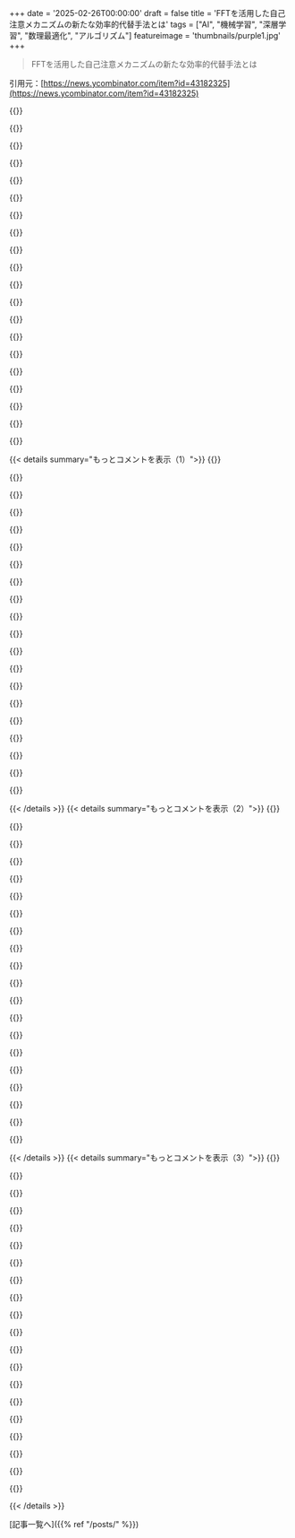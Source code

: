 +++
date = '2025-02-26T00:00:00'
draft = false
title = 'FFTを活用した自己注意メカニズムの新たな効率的代替手法とは'
tags = ["AI", "機械学習", "深層学習", "数理最適化", "アルゴリズム"]
featureimage = 'thumbnails/purple1.jpg'
+++

> FFTを活用した自己注意メカニズムの新たな効率的代替手法とは

引用元：[https://news.ycombinator.com/item?id=43182325](https://news.ycombinator.com/item?id=43182325)

{{<matomeQuote body="基本的に畳み込み定理を利用してるね。直接空間での高コストな畳み込みが逆空間で簡単な乗算になるってわけ。データに畳み込み操作があったら共役空間に変換して乗算にしよう。つまり、データに自然な領域で作業しろってことだ。" userName="xeonmc" createdAt="2025-02-26T11:22:16" color="#785bff">}}

{{<matomeQuote body="その表現、すごくわかりやすいけど、LLMの注意空間が周波数領域だと分かるのは明確じゃなかったな。" userName="snickmy" createdAt="2025-02-26T18:34:47" color="">}}

{{<matomeQuote body="2025年01月06日に社内Slackに書いた内容だけど、実際の努力は書くこと以上だね。大規模言語モデルは高次元トークンスペースで動作してて、トークンを信号として見て多次元の知識空間をカバー。FFTの手法で時系列の複雑さを周波数領域に変換して計算を効率化できそうだ。トークンの信号を波数領域にマッピングするってアイデアで、トークンの出現頻度や時間的相関を分析できる。" userName="pavelstoev" createdAt="2025-02-27T03:47:06" color="#45d325">}}

{{<matomeQuote body="一つのアイデアを考えるのに多くのトークンを調整する必要があるってこと。つまり、アイデアはトークン間の長距離相関なんだ。アイデアはトークンの流れの中の長波長特性だよ。" userName="evanb" createdAt="2025-02-26T19:52:27" color="">}}

{{<matomeQuote body="そうだね。これは納得だけど、なんで特にフーリエ空間なの？ウェーブレット変換はダメなの？" userName="spot5010" createdAt="2025-02-26T22:38:42" color="#ff33a1">}}

{{<matomeQuote body="＞ウェーブレット変換はダメなの？<br>それって素晴らしい論文のアイデアだね。進めて書いて、ぜひ共著者として名前を入れてね！" userName="1024core" createdAt="2025-02-27T00:22:21" color="#ff33a1">}}

{{<matomeQuote body="それなら、データから学習した変換とかどう？" userName="monkfish328" createdAt="2025-02-27T02:26:06" color="#ff5733">}}

{{<matomeQuote body="それがうまくいけばめっちゃすごいよね！僕も活性化関数について同じことを考えてた。アルゴリズムに活性化関数を学習させてみようかな。" userName="spot5010" createdAt="2025-02-27T13:24:33" color="">}}

{{<matomeQuote body="そのアイデアは存在してるよ（広い分野は神経アーキテクチャ検索と呼ばれる）。ただ、勾配降下が起こるように何らかの方法でパラメータ化が必要なんだ。例としては、以下を見てね。" userName="porridgeraisin" createdAt="2025-02-27T16:12:21" color="#ff5733">}}

{{<matomeQuote body="ほとんど計算効率のためだと思うけど、非線形性にはあまり影響がないから、早いものを選ぶ方が計算リソースの効率的な使い方になるんだよね。" userName="FuckButtons" createdAt="2025-02-27T16:38:04" color="">}}

{{<matomeQuote body="効率について話してるね。ウェーブレット変換も良いかもしれないけど、ウェーブレットはFTに比べてもっと局所的な特性があるよね。" userName="evanb" createdAt="2025-02-27T00:30:56" color="">}}

{{<matomeQuote body="これで時間を膨張させた畳み込みネットワークになるね。" userName="thesz" createdAt="2025-02-27T07:18:27" color="">}}

{{<matomeQuote body="これ好き。新しいシナプスをアナロジーでつなげるものはいい投稿だね。" userName="kridsdale1" createdAt="2025-02-26T21:29:13" color="">}}

{{<matomeQuote body="これは視覚化するのがとても面白い方法だね。" userName="3abiton" createdAt="2025-02-27T01:03:15" color="#785bff">}}

{{<matomeQuote body="まさにその通り。行列の構造を利用するのは自然だよね。プリプリントの内容がしっかりしてれば、データに対する対称性を示唆するかもしれない。" userName="kkylin" createdAt="2025-02-26T19:51:55" color="#785bff">}}

{{<matomeQuote body="基本的な数学の空間変換サンドイッチだね。データを別の空間に変換して、そこで操作して、元の空間に戻す。このために各ステップを最適化して、効率的な空間で作業するのが重要。" userName="ttoinou" createdAt="2025-02-26T14:31:55" color="#785bff">}}

{{<matomeQuote body="変換のロスがどれくらいかはまだわからないね。DSPでやり過ぎるとデータを大量に失うから。" userName="kridsdale1" createdAt="2025-02-26T21:30:11" color="">}}

{{<matomeQuote body="ReLUは半分のデータを捨てちゃうけど、それでも機能するんだよね。" userName="thesz" createdAt="2025-02-27T07:55:06" color="">}}

{{<matomeQuote body="＞つまり、自分のデータに自然な領域で作業するってこと。なぜ掛け算が畳み込みより自然な領域なの？単に計算が簡単なだけじゃないの？" userName="ambicapter" createdAt="2025-02-26T15:06:38" color="">}}

{{<matomeQuote body="例えば信号を”スムージング”する時は、高周波成分を除去したいんだ。だからフーリエ変換で周波数領域に変換すると、周波数データを直接扱える。周波数領域の操作が簡単なのが”自然”な空間にいる証拠だ。ただ、”自然さ”の定義は正式にはないし、最終的にはどちらでも同じ結果が出る。" userName="MajimasEyepatch" createdAt="2025-02-26T15:11:25" color="#785bff">}}

{{< details summary="もっとコメントを表示（1）">}}
{{<matomeQuote body="線形演算子の対角化を考えると、複雑な情報の混合が単純なストレッチに見えることがある。Fourier変換はユニタリなので、元の演算子が単純に各次元をストレッチしているだけだと理解できる。畳み込みはもともと掛け算なので、例えば多項式の係数を掛け合わせるのがこの観点に当たる。ここでの重要な点は、他の群に対するFourier変換があるかどうかで、抽象調和解析につながる。" userName="ndriscoll" createdAt="2025-02-26T15:47:14" color="#45d325">}}

{{<matomeQuote body="数学に自信がない人向けに、良い性質を持つ対象を見つけるのが役に立つ。例えば、整数を素因数分解することで計算が楽になるし、ベクトル空間では基底ベクトルを使うと楽。指数関数も特別な性質があって、微分方程式を解く際には便利だ。ダイナミカルシステムの固定点を見つけて計算を減らすのもこの考え方の一例。" userName="rachofsunshine" createdAt="2025-02-26T17:48:54" color="#ff5733">}}

{{<matomeQuote body="この考え方は「数学的成熟」と呼ばれ、本質を捉える良い実用例だと思う。" userName="Karrot_Kream" createdAt="2025-02-26T18:38:38" color="">}}

{{<matomeQuote body="期待値演算子みたいに、詳細を省いて一つの中心的なモーメントに注目することで簡略化できる。もっと情報が欲しいならモーメントを増やせばいいし、公共政策にも適用できる。" userName="xpe" createdAt="2025-02-26T19:10:29" color="">}}

{{<matomeQuote body="今の経済モデルもこの考え方を採用していて、固定点を使って分析するのが一般的。" userName="LudwigNagasena" createdAt="2025-02-27T02:58:06" color="">}}

{{<matomeQuote body="高次元データが特定の投影でスパースになる例を示すもので、FFTがデータの再投影だと理解すると直感的。" userName="ted_dunning" createdAt="2025-02-26T23:38:05" color="#ff5733">}}

{{<matomeQuote body="＞ただ計算が簡単なだけだね<br>それがこの文脈での「自然」の全てさ。結果を得るのに労力が少ないなら、簡単な方法を選ぶのが普通じゃない？" userName="nimish" createdAt="2025-02-26T22:21:08" color="">}}

{{<matomeQuote body="簡単に計算できるという意味だと思う。" userName="amelius" createdAt="2025-02-26T15:43:40" color="">}}

{{<matomeQuote body="掛け算の方が畳み込みよりも簡単な代数を生むからだよ。" userName="jacksnipe" createdAt="2025-02-26T19:06:04" color="">}}

{{<matomeQuote body="FFTの場合はそうじゃない。だからFourier spaceって呼ぶのが好き。frequency domainってあんまり好きじゃないんだ。3-Dや5-D FFTをよく使うから、frequencyは一次元FFTに関連してる気がする。" userName="cowsandmilk" createdAt="2025-02-26T17:36:34" color="">}}

{{<matomeQuote body="たぶん”recurrence space”みたいな名称が良さそう。frequencyには物理的な解釈があって、誤解を招く可能性もある。例えば、空間領域の波のFFTは独立変数のwavenumberを出すから、frequencyとは言えないし。" userName="SJC_Hacker" createdAt="2025-02-27T16:08:34" color="">}}

{{<matomeQuote body="一般的な正式名称は”Dual space”だと思う。" userName="xeonmc" createdAt="2025-02-27T05:01:11" color="">}}

{{<matomeQuote body="Fourier変換は自分自身の逆ってことで、入出力空間は同じ'形'（実数から複素数の関数）を持つから、reciprocalって呼ばれるんだ。同じコインの裏表みたいなもん。" userName="rocqua" createdAt="2025-02-26T21:56:31" color="">}}

{{<matomeQuote body="そうだけど、実際のメリットは理論的なもの。O(n^2)をO(nlog n)に変えるのは良さそうだけど、実際にはnの平均は3だからね。計算を複素数でやる必要があるし、安定性も落ちるし。これまでの所、FFTは普通の畳み込みには向いてないと思う。" userName="bjourne" createdAt="2025-02-26T16:21:08" color="#45d325">}}

{{<matomeQuote body="＞O(n^2)をO(nlog n)に変えるのは良さそうだけど、nの平均は3であることを考えなきゃね。長い畳み込みが高コストだから回避されることが多いだろ？この論文は全ての文脈ウィンドウをカバーするattentionメカニズムの代替を話してるんじゃないの？これによって、長い畳み込みは遅くないってことじゃないの？ ＞複素数を使った計算は数値的に安定性に欠けるって言うけど、ニューラルネットではそれが大きな問題とは聞かないよ。16ビット浮動小数点を重みに使ってスペースを節約してるからね。複素数の数値的安定性は量子化で失う精度を超えているのかな？また、複素数は本当に数値的に安定性が低いのか、それともまだ使い方が良くないだけなのか。" userName="feoren" createdAt="2025-02-26T17:05:47" color="#ff5c5c">}}

{{<matomeQuote body="3^2 / (3*log(3)) => 6倍の性能向上があるし、3が線形平均ならさらに大きな改善が期待できると思う。実際の計算は単純なスケーリング数式には従わないこともあるし、6より大きな定数因子が利点を打ち消すかもしれないが、2つのBig Oとn=3だけでは君の主張を支持するには不十分だと思う。" userName="ToValueFunfetti" createdAt="2025-02-26T16:43:47" color="">}}

{{<matomeQuote body="O(f(n))の表記はそんな風には使わないよ。O(f(n)) / O(g(n))にnを代入して特定の性能向上を主張しちゃダメ。Big-Oで省略される全ての要因を知ってないと、比較は成り立たない。そして、領域間の変換費用は無視してるよ。 ＞実際の計算は単純なスケーリング数式には従わないが、だからって否定する理由は無いし、ただ否定するだけではダメ。加えて、Log(3)に10進数を使っているようだけど、2進数の方が適切で、1.8倍にしかならないと思う。Log_1000(n)とLog_2(n)は同じBig-Oを持つから、基数は省略されるけど、特に何かを言うのは難しいよ。O(n^2)がO(n*log(n))よりも早くなるのはnがGraham's numberまでかもしれないし。" userName="feoren" createdAt="2025-02-26T16:54:51" color="#ff33a1">}}

{{<matomeQuote body="Googleは2022年に”FNet: Mixing Tokens with Fourier Transforms”というアイデアを紹介したけど、後に彼らのTPUが行列乗算の性能がほとんどのシナリオでFFTよりも速いとわかったらしいよ。参考リンクは全角】https://arxiv.org/abs/2105.03824" userName="yagizdegirmenci" createdAt="2025-02-26T11:24:49" color="">}}

{{<matomeQuote body="『全体的に、FNetやPerformer、スパーストランスフォーマーのようなアプローチは、固定または近似のトークンミキシングが計算オーバーヘッドを減らせることを示しているけど、私たちの適応的スペクトルフィルタリング戦略は、FFTの効率と学習可能な入力依存のスペクトルフィルタをユニークに組み合わせているんだ。これにより、複雑なシーケンスモデリングタスクにとって必要なスケーラビリティと適応性を提供している。」ってのも参考になるね。" userName="TheDudeMan" createdAt="2025-02-26T12:57:46" color="#ff5c5c">}}

{{<matomeQuote body="この論文の書き方は、まるでFFTを使うのを初めて発見したかのようだな。しかも証明もあるし、タイトルにも書いてあるけど、実際にはみんな知ってたことで、彼らはただいくつかの追加の学習可能なパラメータを加えただけって感じで、ちょっと残念。" userName="light_hue_1" createdAt="2025-02-26T16:21:17" color="">}}


{{< /details >}}
{{< details summary="もっとコメントを表示（2）">}}
{{<matomeQuote body="検索エンジンは必ずしも前例を見つけるのがうまくないんだよね。専門用語の違いで誤解が生じることも多いけど、これを確認バイアスと考えることもできるかも。人々が悪いニュースを本気で探すのは難しいし、目の前にないと証拠がないと決めつけちゃうから。" userName="hinkley" createdAt="2025-02-26T22:29:11" color="">}}

{{<matomeQuote body="XilinxにはFFT用に非常に最適化されたコアがあるけど、サイズは2の累乗に制限されるんだ。これはあまり問題にならないけど、FFTをゼロパディングして高いエイリアスを避けることが多いからね。ただし、ハードウェアで直接実装するとサイズが固定されるのがデメリットかな。" userName="SJC_Hacker" createdAt="2025-02-26T14:46:52" color="">}}

{{<matomeQuote body="はい、DSPのほとんどはFFTのためのネイティブなハードウェアサポートを持っているよ。信号処理にとっては基本的な機能だからね。" userName="gct" createdAt="2025-02-26T14:06:38" color="#38d3d3">}}

{{<matomeQuote body="確かに、FFTは信号処理の重要な部分だから、ほぼ全てのDSPには専用のハードウェアサポートがあるよ。すごく大事だよね。" userName="mshockwave" createdAt="2025-02-27T05:39:39" color="#785bff">}}

{{<matomeQuote body="うん、dsPICで見られるビット逆アドレッシングモードはその一例だね。" userName="addaon" createdAt="2025-02-26T15:31:19" color="">}}

{{<matomeQuote body="(離散) Fast Fourier Transformの実装についてだよ。FFTWやそのGitHubトピックも紹介されてるし、NvidiaのCuFFTやAMD-FFTW、Intel MKL FFTWなどもあるね。特にCuFFTはGPU用のFFTで、ROCmのrocFFTも同様にGPUで動くよ。新しい論文では、RISC-VアーキテクチャでのFFTアクセラレータの紹介があって、性能向上が118倍とも言われてる。" userName="westurner" createdAt="2025-02-27T04:22:37" color="#ff33a1">}}

{{<matomeQuote body="GPUがTPUに比べて10%の性能向上があったらしいよ。TPUは4096以上のサイズにFFTを使わないくらい効率が悪くて、代わりに二次スケールFT実装を使用してるみたい。ある会社はTPUでの推論時間を40%短縮できると言ってるけど、FFTNetがあればもっと早くなるかもね。" userName="unraveller" createdAt="2025-02-26T16:23:22" color="#ff33a1">}}

{{<matomeQuote body="最近思ってたのは、デザイン改善が、1.2台のマシンでタスクをやるときは面白いけど、6台だと注目されないのに、120台になるとまた興味が湧くってこと。20%のリソース改善には誰も興味を示さなくて寂しい。" userName="hinkley" createdAt="2025-02-26T22:31:19" color="">}}

{{<matomeQuote body="4096トークンは今のトランスフォーマーの 기준からするとちょっと短いね。" userName="Eridrus" createdAt="2025-02-26T19:50:02" color="">}}

{{<matomeQuote body="FFTは文脈ウィンドウのトークン数が増えるほどスケールが良くなると思うよ。Googleのモデルが競合に比べて大きな文脈サイズで勝っているのも面白い。" userName="frodo8sam" createdAt="2025-02-26T11:49:55" color="">}}

{{<matomeQuote body="同じ考えを持っている人がいて嬉しい！彼らのモデルが他のLLMに比べて長い文脈でも劣化しない秘密が気になるけど、もしかしたらデータセットのせいかもしれないね。" userName="Daniel_Van_Zant" createdAt="2025-02-26T16:41:40" color="#45d325">}}

{{<matomeQuote body="＞”FFTよりも速い”ってだけじゃなくて、TPUでのFFTサポートはいつもベストエフォートだから、精度の問題もあったはずだよ。" userName="j2kun" createdAt="2025-02-26T16:59:28" color="">}}

{{<matomeQuote body="ただ、これって限られたトークン数でしか機能しないんじゃない？" userName="DrNosferatu" createdAt="2025-02-26T12:32:20" color="">}}

{{<matomeQuote body="”3.3 実装”の部分はハードウェアレベルのスピードアップに関する内容が多くて、要するにGPUではFFTが常に速いけどTPUでは短いシーケンスだと行列演算の方が速いって言ってるよね。" userName="yagizdegirmenci" createdAt="2025-02-26T12:39:38" color="">}}

{{<matomeQuote body="確かに、電力利用の比較も必要だよね。GPUよりも効率的で速いハードウェアを作れることはあるけど、実際のFFTハードウェアは十分に大きなnでパワーとスピードを圧倒的に上回ると思う。だって行列演算の掛け算はO(n³)だけどFFTはO(n log n)だし。" userName="xphos" createdAt="2025-02-26T16:10:16" color="#785bff">}}

{{<matomeQuote body="FFTは長さNのベクトルに対してO(N log N)だけど、N×Nの行列だとO(N² log N)だよ。各行や列に対してFFTを適用するからね。" userName="SJC_Hacker" createdAt="2025-02-26T18:38:58" color="">}}

{{<matomeQuote body="指摘してくれてありがとう！ASICの行列演算ハードウェアと非ASICのFFTハードウェアを比較してると思う。TPUハードウェアは256×256の行列演算を線形時間でやってるけど、FFTのASICはメモリがボトルネックになる前にもっと大きなNを受け入れられるはず。" userName="xphos" createdAt="2025-02-27T03:59:57" color="#ff5c5c">}}

{{<matomeQuote body="FFTの一部はGPUハードウェアで加速できるよ。GPUはバタフライのような命令がたくさんあって、overlap-and-addやoverlap-and-save、cuFFTDxを使うと共有メモリ内での並列処理も活用できるからね。tcFFT論文を再現するのは時間がなくて厳しかったけど、Tensor Coreレジスタにデータを保持することもできるみたい。" userName="touisteur" createdAt="2025-02-27T19:00:15" color="#ff5c5c">}}

{{<matomeQuote body="ASICのデメリットは、乗算器の固定サイズとか、精度（16ビット、8ビット）やデータ形式（浮動小数点vs整数/固定）が変更不可なことなんだ。" userName="SJC_Hacker" createdAt="2025-02-27T05:11:23" color="">}}

{{<matomeQuote body="フーリエ変換は「トークン」次元で行われるんだけど、実際のアプリケーションではその次元はあまり意味がないんだ。だからトランスフォーマーはデータの置換不変性を活用するのにいい選択だと思う。あまり知られていない有限群上のフーリエ変換を使った追加実験も見てみたいし、これがLLMでの次の大きなことになるなら、推論エンジン（vLLMやllama.cppなど）がどれだけ簡単に統合できるか気になるな。" userName="markisus" createdAt="2025-02-26T13:38:55" color="#45d325">}}


{{< /details >}}
{{< details summary="もっとコメントを表示（3）">}}
{{<matomeQuote body="この分野に詳しくないんだけど、ほとんどのモデルではトークンが位置依存の情報に変換されてるんじゃないかな。llamaは入力の位置に基づいてベクトルを回転させるみたいだよ。" userName="3vidence" createdAt="2025-02-27T03:11:20" color="">}}

{{<matomeQuote body="LLMの領域ではそれは正しいけど、この場合、位置情報は最初のレイヤーにだけ加えられるんだ。後のレイヤーではトークンがその情報を「忘れる」ことができるし、トランスフォーマーは他の分野でも使われているよ。" userName="markisus" createdAt="2025-02-27T17:08:22" color="">}}

{{<matomeQuote body="LlamaみたいなTransformersは、すべてのアテンション層でロタリー埋め込みを使ってるんだよね。" userName="topwalktown" createdAt="2025-02-28T05:23:18" color="">}}

{{<matomeQuote body="面白いね！これがパフォーマンスを改善するかどうかについての研究ってあったの？" userName="markisus" createdAt="2025-03-01T13:04:24" color="">}}

{{<matomeQuote body="整数のモジュロ2^nかな？nはコンピュータが得意なやつ(8、32、64)で、ハードウェアで群の演算をサポートしてる。" userName="markisus" createdAt="2025-02-26T15:23:23" color="">}}

{{<matomeQuote body="それは伝統的なフーリエ変換じゃん。ただし、任意のサイズの循環群になり得るし、2のべき乗である必要はない。けど、FFTは2^nの入力サイズが特に実装しやすいんだよね。で、順列不変じゃない。" userName="yorwba" createdAt="2025-02-26T15:29:11" color="#ff5c5c">}}

{{<matomeQuote body="考えが不注意だった、訂正ありがと。群の要素をどの順番で足しても結果が同じって考えてたけど、群の要素は「トークンインデックス」としての役割を果たしてるから、扱える要素は同じじゃないんだよね。" userName="markisus" createdAt="2025-02-26T17:19:23" color="">}}

{{<matomeQuote body="群の演算って標準のモジュラー加算のこと？そうなら、解説されたように古典的な離散フーリエ変換を復元するよね。" userName="Y_Y" createdAt="2025-02-26T16:16:55" color="">}}

{{<matomeQuote body="正直、数学が頭を超えてるし、周りの文章もほとんど理解できないんだけど、これがアテンションメカニズムとどう同じなのか基本的な英語で説明してくれる？どんな周波数の話？トークン間の位置関係をどうエンコードしてるの？" userName="pointlessone" createdAt="2025-02-26T11:09:13" color="">}}

{{<matomeQuote body="フーリエ変換は可逆な演算子で、関数に作用する（行列の場合、関数と演算子は行列自体）。これが周波数空間に変換するんだ。" userName="iNic" createdAt="2025-02-26T11:25:23" color="#38d3d3">}}

{{<matomeQuote body="周波数空間は一時元と見なされることが多い。位相を加えることで他の次元が生まれるんだよ。" userName="xpe" createdAt="2025-02-26T19:16:24" color="">}}

{{<matomeQuote body="modReLUって入力値の大きさを増やして、元の極角に回転させるだけみたいだね。マイナスの大きさをクリップして。<br>つまり、入力角度のバイアス項を回転させて元のに足す感じかな。" userName="jampekka" createdAt="2025-02-26T11:41:24" color="">}}

{{<matomeQuote body="実際の仕組みはシンプルだね。要は入力の埋め込みのFFTを取って、それをMLEから得た重みで要素ごとに掛け合わせて、活性化関数を通して逆FFTをかけるって感じ。<br>この「周波数」って抽象的なものかもしれないけどね。とてもエレガントで、もしこれでうまくいくならすごいよ。" userName="jampekka" createdAt="2025-02-26T11:21:05" color="#38d3d3">}}

{{<matomeQuote body="基本は畳み込み定理を利用しているよね。これって他でもよく見る考え方だ。" userName="xeonmc" createdAt="2025-02-26T11:23:06" color="">}}

{{<matomeQuote body="そうそう、これはよく使われるやり方だね。N^2の計算をN log Nにするから、グリッドベースのペアワイズ相互作用には便利。" userName="physicsguy" createdAt="2025-02-26T11:59:50" color="#ff5c5c">}}

{{<matomeQuote body="それってまさにParticle Mesh Ewaldみたいだね。ペアワイズ相互作用の力を近似するために使うよ。" userName="dekhn" createdAt="2025-02-26T16:18:40" color="">}}

{{<matomeQuote body="似てるけど、私は双極子相互作用を持つ磁気スピン系で作業していて、補間はないんだ。Ewald summationでは周期境界条件を仮定するけど、こっちのスピンシステムでは相互作用カーネルテンソルをあらかじめ計算して、周期性を考慮するかしないかを選べる。<br> FFTしてから相互作用テンソルと掛け算して、iFFTするって感じ。" userName="physicsguy" createdAt="2025-02-26T17:31:33" color="#ff5733">}}

{{<matomeQuote body="まだ混乱してるんだけど、入力トークンはサンプリングされた波形として扱うの？つまり、ASCIIのテキストファイルを生のwavとしてFFTかけるってこと？<br>これは役立つ情報が取れるかもしれないね。逆FFTがうまくいくかどうかは驚き。" userName="pointlessone" createdAt="2025-02-26T11:35:03" color="">}}

{{<matomeQuote body="FFTはオリジナルデータのロスレスな同等表現だから、その点を忘れないでね。" userName="xeonmc" createdAt="2025-02-26T11:39:11" color="">}}

{{<matomeQuote body="私の理解では、トークン埋め込みはマルチチャネルのサンプリング波形みたいだね。モデルはバックプロパゲーションを通じてFFTとIFFTを学習するか、適切なトークン化が必要だと思うけど、論文ではそのあたり触れてないのかな？<br>言語にはうまく機能しなさそう。" userName="yobbo" createdAt="2025-02-26T20:24:39" color="">}}


{{< /details >}}


[記事一覧へ]({{% ref "/posts/" %}})
